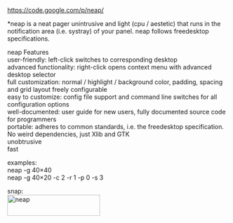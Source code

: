 <https://code.google.com/p/neap/>

*neap is a neat pager unintrusive and light (cpu / aestetic) that runs in the notification area (i.e. systray) of your panel. neap follows freedesktop specifications.</p> 

neap Features  
user-friendly: left-click switches to corresponding desktop  
advanced functionality: right-click opens context menu with advanced desktop selector  
full customization: normal / highlight / background color, padding, spacing and grid layout freely configurable  
easy to customize: config file support and command line switches for all configuration options  
well-documented: user guide for new users, fully documented source code for programmers  
portable: adheres to common standards, i.e. the freedesktop specification. No weird dependencies, just Xlib and GTK  
unobtrusive  
fast</em>

examples:  
neap -g 40&#215;40  
neap -g 40&#215;20 -c 2 -r 1 -p 0 -s 3

snap:  
[<img src="http://brontosaurusrex.mooo.com/wp-content/uploads/2013/08/neap.png" alt="neap" width="211" height="48" class="alignleft size-full wp-image-2701" />][1]

 [1]: http://brontosaurusrex.mooo.com/wp-content/uploads/2013/08/neap.png